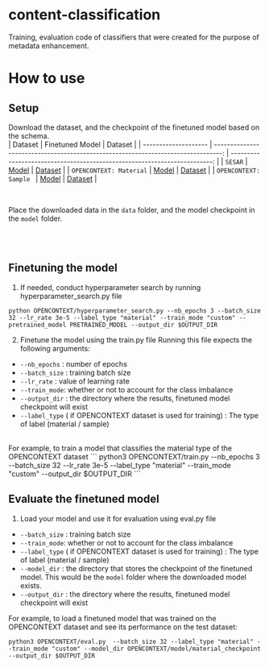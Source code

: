 # content-classification

Training, evaluation code of classifiers that were created for the purpose of metadata enhancement. 

# How to use

## Setup
Download the dataset, and the checkpoint of the finetuned model based on the schema. 
<br/>
| Dataset                |  Finetuned Model |  Dataset  |
| -------------------- | --------------------------------------------------------------------------------: | ------------------------------------------------------------------------: | 
| `SESAR`  |     [Model]() |     [Dataset]() |
| `OPENCONTEXT: Material`  |     [Model]() |     [Dataset]() |
| `OPENCONTEXT: Sample `  |     [Model]() |     [Dataset]() |


<br/>

Place the downloaded data in the `data` folder, and the model checkpoint in the `model` folder.

<br/>
<br/>

## Finetuning the model
1. If needed, conduct hyperparameter search by running hyperparameter_search.py file <br/>
```
python OPENCONTEXT/hyperparameter_search.py --nb_epochs 3 --batch_size 32 --lr_rate 3e-5 --label_type "material" --train_mode "custom" --pretrained_model PRETRAINED_MODEL --output_dir $OUTPUT_DIR 
```

2. Finetune the model using the train.py file 
Running this file expects the following arguments:
* `--nb_epochs` : number of epochs
* `--batch_size` : training batch size
* `--lr_rate` : value of learning rate
* `--train_mode`: whether or not to account for the class imbalance 
* `--output_dir` : the directory where the results, finetuned model checkpoint will exist
* `--label_type` ( if OPENCONTEXT dataset is used for training) : The type of label  (material / sample)
<br/>
For example, to train a model that classifies the material type of the OPENCONTEXT dataset 
```
python3 OPENCONTEXT/train.py --nb_epochs 3 --batch_size 32 --lr_rate 3e-5 --label_type "material" --train_mode "custom" --output_dir $OUTPUT_DIR 
```
<br/>

## Evaluate the finetuned model 

1. Load your model and use it for evaluation using eval.py file
* `--batch_size` : training batch size
* `--train_mode`: whether or not to account for the class imbalance 
* `--label_type` ( if OPENCONTEXT dataset is used for training) : The type of label  (material / sample)
* `--model_dir` : the directory that stores the checkpoint of the finetuned model. This would be the `model` folder where the downloaded model exists.
* `--output_dir` : the directory where the results, finetuned model checkpoint will exist

For example, to load a finetuned model that was trained on the OPENCONTEXT dataset and see its performance on the test dataset: 
```
python3 OPENCONTEXT/eval.py  --batch_size 32 --label_type "material" --train_mode "custom" --model_dir OPENCONTEXT/model/material_checkpoint --output_dir $OUTPUT_DIR 
```